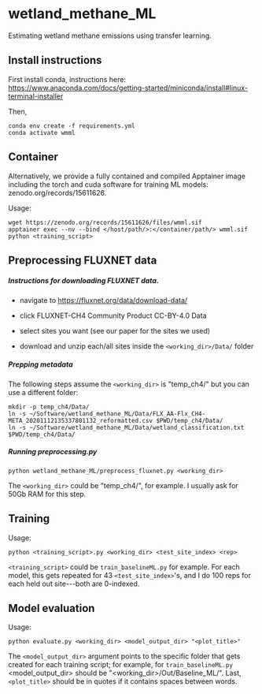 # wetland_methane_ML
Estimating wetland methane emissions using transfer learning.




## Install instructions
First install conda, instructions here: https://www.anaconda.com/docs/getting-started/miniconda/install#linux-terminal-installer

Then,
```
conda env create -f requirements.yml
conda activate wmml
```

## Container
Alternatively, we provide a fully contained and compiled Apptainer image including the torch and cuda software for training ML models: zenodo.org/records/15611626.

Usage:
```
wget https://zenodo.org/records/15611626/files/wmml.sif
apptainer exec --nv --bind </host/path/>:</container/path/> wmml.sif python <training_script>
```






## Preprocessing FLUXNET data

##### Instructions for downloading FLUXNET data.
- navigate to https://fluxnet.org/data/download-data/

- click FLUXNET-CH4 Community Product CC-BY-4.0 Data

- select sites you want (see our paper for the sites we used)

- download and unzip each/all sites inside the `<working_dir>/Data/` folder


##### Prepping metadata
The following steps assume the `<working_dir>` is "temp_ch4/" but you can use a different folder:
```
mkdir -p temp_ch4/Data/
ln -s ~/Software/wetland_methane_ML/Data/FLX_AA-Flx_CH4-META_20201112135337801132_reformatted.csv $PWD/temp_ch4/Data/
ln -s ~/Software/wetland_methane_ML/Data/wetland_classification.txt $PWD/temp_ch4/Data/
```

##### Running preprocessing.py
```
python wetland_methane_ML/preprocess_fluxnet.py <working_dir>
```

The `<working_dir>` could be "temp_ch4/", for example.
I usually ask for 50Gb RAM for this step.










## Training
Usage:
```
python <training_script>.py <working_dir> <test_site_index> <rep>
```

`<training_script>` could be `train_baselineML.py` for example.
For each model, this gets repeated for 43 `<test_site_index>`'s, and I do 100 reps for each held out site---both are 0-indexed.




## Model evaluation
Usage:
```
python evaluate.py <working_dir> <model_output_dir> "<plot_title>"
```

The `<model_output_dir>` argument points to the specific folder that gets created for each training script; for example, for `train_baselineML.py` <model_output_dir> should be "<working_dir>/Out/Baseline_ML/".
Last, `<plot_title>` should be in quotes if it contains spaces between words.